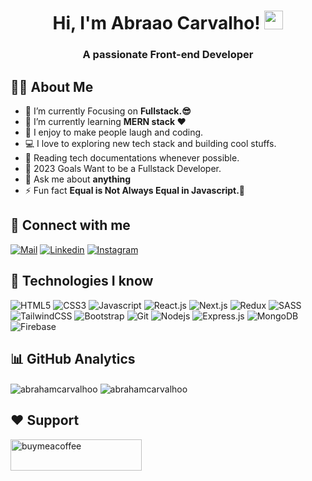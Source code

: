 <h1 align="center">Hi, I'm Abraao Carvalho! <img src="https://media.giphy.com/media/hvRJCLFzcasrR4ia7z/giphy.gif" width="30"></h1>
<h3 align="center">A passionate Front-end Developer</h3>

## 🙋‍♂️ About Me

- 🔭 I’m currently Focusing on **Fullstack.😎**
- 🌱 I’m currently learning **MERN stack ❤**
- 👯 I enjoy to make people laugh and coding.
- 💻 I love to exploring new tech stack and building cool stuffs.
- 📰 Reading tech documentations whenever possible.
- 🥅 2023 Goals Want to be a Fullstack Developer.
- 💬 Ask me about **anything**
- ⚡ Fun fact **Equal is Not Always Equal in Javascript.🤣**

## 🤝 Connect with me

[![Mail](https://img.shields.io/badge/Gmail-D14836?style=for-the-badge&logo=gmail&logoColor=white)](mailto:abraham.carvalhoo@gmail.com)
[![Linkedin](https://img.shields.io/badge/LinkedIn-0077B5?style=for-the-badge&logo=linkedin&logoColor=white)](https://linkedin.com/in/abrahamcarvalhoo)
[![Instagram](https://img.shields.io/badge/Instagram-E4405F?style=for-the-badge&logo=instagram&logoColor=white)](https://instagram.com/abrahamcarvalhoo)

## 🚀 Technologies I know

![HTML5](https://img.shields.io/badge/HTML5-E34F26?style=for-the-badge&logo=html5&logoColor=white)
![CSS3](https://img.shields.io/badge/CSS3-1572B6?style=for-the-badge&logo=css3&logoColor=white)
![Javascript](https://img.shields.io/badge/-Javascript-F0DB4F?style=for-the-badge&labelColor=black&logo=javascript&logoColor=F0DB4F)
![React.js](https://img.shields.io/badge/-React-61DBFB?style=for-the-badge&labelColor=black&logo=react&logoColor=61DBFB)
![Next.js](https://img.shields.io/badge/next.js-000000?style=for-the-badge&logo=nextdotjs&logoColor=white)
![Redux](https://img.shields.io/badge/Redux-593D88?style=for-the-badge&logo=redux&logoColor=white)
![SASS](https://img.shields.io/badge/Sass-CC6699?style=for-the-badge&logo=sass&logoColor=white)
![TailwindCSS](https://img.shields.io/badge/Tailwind_CSS-38B2AC?style=for-the-badge&logo=tailwind-css&logoColor=white)
![Bootstrap](https://img.shields.io/badge/Bootstrap-563D7C?style=for-the-badge&logo=bootstrap&logoColor=white)
![Git](https://img.shields.io/badge/Git-F05032?style=for-the-badge&logo=git&logoColor=white)
![Nodejs](https://img.shields.io/badge/-Nodejs-339933?style=for-the-badge&logo=Node.js&logoColor=ffffff)
![Express.js](https://img.shields.io/badge/Express.js-000000?style=for-the-badge&logo=express&logoColor=white)
![MongoDB](https://img.shields.io/badge/MongoDB-4EA94B?style=for-the-badge&logo=mongodb&logoColor=white)
![Firebase](https://img.shields.io/badge/-Firebase-FFCA28?style=for-the-badge&logo=firebase&logoColor=ffffff)

## 📊 GitHub Analytics

<p>
  <img align="center" src="https://github-readme-stats.vercel.app/api?username=abrahamcarvalhoo&show_icons=true&hide_border=true&locale=en" alt="abrahamcarvalhoo" />
  <img align="center" src="https://github-readme-stats.vercel.app/api/top-langs/?username=abrahamcarvalhoo&layout=compact&hide_border=true" alt="abrahamcarvalhoo" />
</p>


## ❤ Support

<a href="https://buymeacoffee.com/abrahamcarvalho">
  <img src="https://cdn.buymeacoffee.com/buttons/v2/default-yellow.png" height="50" width="210" alt="buymeacoffee" />
</a>
